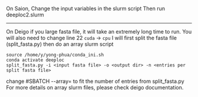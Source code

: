 On Saion, 
Change the input variables in the slurm script
Then run deeploc2.slurm 

---

On Deigo if you large fasta file, it will take an extremely long time to run.
You will also need to change line 22 `cuda` -> `cpu` 
I will first split the fasta file (split_fasta.py) then do an array slurm script

```
source /home/y/yong-phua/conda_ini.sh 
conda activate deeploc
split_fasta.py -i <input fasta file> -o <output dir> -n <entries per split fasta file>

```

change #SBATCH --array= to fit the number of entries from split_fasta.py
For more details on array slurm files, please check deigo documentation. 
